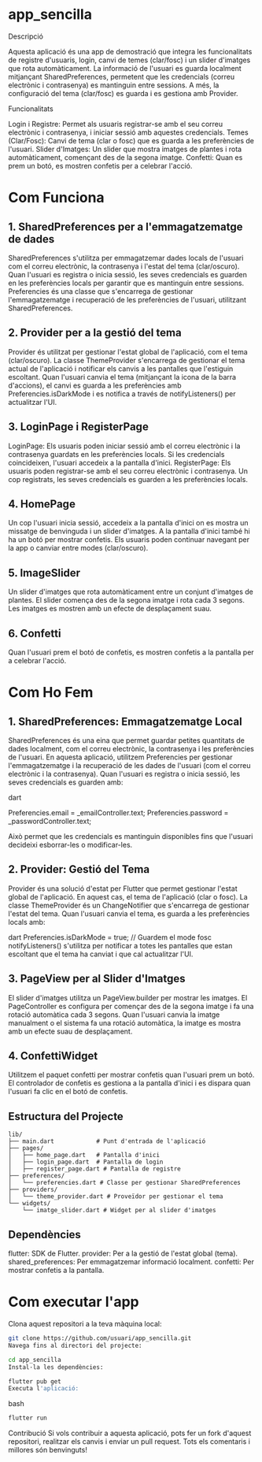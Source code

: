# app_sencilla


Descripció

Aquesta aplicació és una app de demostració que integra les funcionalitats de registre d'usuaris, login, canvi de temes (clar/fosc) i un slider d'imatges que rota automàticament. La informació de l'usuari es guarda localment mitjançant SharedPreferences, permetent que les credencials (correu electrònic i contrasenya) es mantinguin entre sessions. A més, la configuració del tema (clar/fosc) es guarda i es gestiona amb Provider.

Funcionalitats

Login i Registre: Permet als usuaris registrar-se amb el seu correu electrònic i contrasenya, i iniciar sessió amb aquestes credencials.
Temes (Clar/Fosc): Canvi de tema (clar o fosc) que es guarda a les preferències de l'usuari.
Slider d'Imatges: Un slider que mostra imatges de plantes i rota automàticament, començant des de la segona imatge.
Confetti: Quan es prem un botó, es mostren confetis per a celebrar l'acció.

# Com Funciona

## 1. SharedPreferences per a l'emmagatzematge de dades
SharedPreferences s'utilitza per emmagatzemar dades locals de l'usuari com el correu electrònic, la contrasenya i l'estat del tema (clar/oscuro).
Quan l'usuari es registra o inicia sessió, les seves credencials es guarden en les preferències locals per garantir que es mantinguin entre sessions.
Preferencies és una classe que s'encarrega de gestionar l'emmagatzematge i recuperació de les preferències de l'usuari, utilitzant SharedPreferences.

## 2. Provider per a la gestió del tema
Provider és utilitzat per gestionar l'estat global de l'aplicació, com el tema (clar/oscuro).
La classe ThemeProvider s'encarrega de gestionar el tema actual de l'aplicació i notificar els canvis a les pantalles que l'estiguin escoltant.
Quan l'usuari canvia el tema (mitjançant la icona de la barra d'accions), el canvi es guarda a les preferències amb Preferencies.isDarkMode i es notifica a través de notifyListeners() per actualitzar l'UI.

## 3. LoginPage i RegisterPage
LoginPage: Els usuaris poden iniciar sessió amb el correu electrònic i la contrasenya guardats en les preferències locals. Si les credencials coincideixen, l'usuari accedeix a la pantalla d'inici.
RegisterPage: Els usuaris poden registrar-se amb el seu correu electrònic i contrasenya. Un cop registrats, les seves credencials es guarden a les preferències locals.

## 4. HomePage
Un cop l'usuari inicia sessió, accedeix a la pantalla d'inici on es mostra un missatge de benvinguda i un slider d'imatges.
A la pantalla d'inici també hi ha un botó per mostrar confetis.
Els usuaris poden continuar navegant per la app o canviar entre modes (clar/oscuro).

## 5. ImageSlider
Un slider d'imatges que rota automàticament entre un conjunt d'imatges de plantes.
El slider comença des de la segona imatge i rota cada 3 segons.
Les imatges es mostren amb un efecte de desplaçament suau.

## 6. Confetti

Quan l'usuari prem el botó de confetis, es mostren confetis a la pantalla per a celebrar l'acció.

# Com Ho Fem

## 1. SharedPreferences: Emmagatzematge Local
SharedPreferences és una eina que permet guardar petites quantitats de dades localment, com el correu electrònic, la contrasenya i les preferències de l'usuari.
En aquesta aplicació, utilitzem Preferencies per gestionar l'emmagatzematge i la recuperació de les dades de l'usuari (com el correu electrònic i la contrasenya).
Quan l'usuari es registra o inicia sessió, les seves credencials es guarden amb:

dart

Preferencies.email = _emailController.text;
Preferencies.password = _passwordController.text;

Això permet que les credencials es mantinguin disponibles fins que l'usuari decideixi esborrar-les o modificar-les.

## 2. Provider: Gestió del Tema
Provider és una solució d'estat per Flutter que permet gestionar l'estat global de l'aplicació. En aquest cas, el tema de l'aplicació (clar o fosc).
La classe ThemeProvider és un ChangeNotifier que s'encarrega de gestionar l'estat del tema. Quan l'usuari canvia el tema, es guarda a les preferències locals amb:

dart
Preferencies.isDarkMode = true; // Guardem el mode fosc
notifyListeners() s'utilitza per notificar a totes les pantalles que estan escoltant que el tema ha canviat i que cal actualitzar l'UI.

## 3. PageView per al Slider d'Imatges
El slider d'imatges utilitza un PageView.builder per mostrar les imatges. El PageController es configura per començar des de la segona imatge i fa una rotació automàtica cada 3 segons.
Quan l'usuari canvia la imatge manualment o el sistema fa una rotació automàtica, la imatge es mostra amb un efecte suau de desplaçament.

## 4. ConfettiWidget
Utilitzem el paquet confetti per mostrar confetis quan l'usuari prem un botó. El controlador de confetis es gestiona a la pantalla d'inici i es dispara quan l'usuari fa clic en el botó de confetis.

## Estructura del Projecte
```lib/
lib/
├── main.dart            # Punt d'entrada de l'aplicació
├── pages/
│   ├── home_page.dart   # Pantalla d'inici
│   ├── login_page.dart  # Pantalla de login
│   ├── register_page.dart # Pantalla de registre
├── preferences/
│   └── preferencies.dart # Classe per gestionar SharedPreferences
├── providers/
│   └── theme_provider.dart # Proveïdor per gestionar el tema
└── widgets/
    └── imatge_slider.dart # Widget per al slider d'imatges
```
    
## Dependències

flutter: SDK de Flutter.
provider: Per a la gestió de l'estat global (tema).
shared_preferences: Per emmagatzemar informació localment.
confetti: Per mostrar confetis a la pantalla.

# Com executar l'app
Clona aquest repositori a la teva màquina local:


```bash
git clone https://github.com/usuari/app_sencilla.git
Navega fins al directori del projecte:
```
```bash
cd app_sencilla
Instal·la les dependències:
```

```bash
flutter pub get
Executa l'aplicació:
```
bash
```bash
flutter run
```

Contribució
Si vols contribuir a aquesta aplicació, pots fer un fork d'aquest repositori, realitzar els canvis i enviar un pull request. Tots els comentaris i millores són benvinguts!

